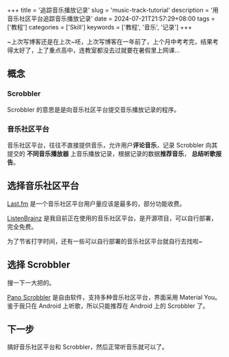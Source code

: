 +++
title = '追踪音乐播放记录'
slug = 'music-track-tutorial'
description = '用音乐社区平台追踪音乐播放记录'
date = 2024-07-21T21:57:29+08:00
tags = ['教程']
categories = ['Skill']
keywords = ['教程', '音乐', '记录']
+++

~上次写博客还是在上次~呸，上次写博客在一年前了，上个月中考考完，结果考得太好了，上了重点高中，连教室都没去过就要在暑假里上网课...

## 概念

### Scrobbler
Scrobbler 的意思是是向音乐社区平台提交音乐播放记录的程序。

### 音乐社区平台
音乐社区平台，往往不直接提供音乐，允许用户**评论音乐**，记录 Scrobbler 向其提交的 **不同音乐播放器** 上音乐播放记录，根据记录的数据**推荐音乐**， **总结听歌报告**。

## 选择音乐社区平台
[Last.fm](https://last.fm) 是一个音乐社区平台用户量应该是最多的，部分功能收费。

[ListenBrainz](https://listenbrainz.org) 是我目前正在使用的音乐社区平台，是开源项目，可以自行部署，完全免费。

为了节省打字时间，还有一些可以自行部署的音乐社区平台就自行去找啦~

## 选择 Scrobbler
搜一下一大把的。

[Pano Scrobbler](https://github.com/kawaiiDango/pano-scrobbler?tab=readme-ov-file) 是自由软件，支持多种音乐社区平台，界面采用 Material You。鉴于我只在 Android 上听歌，所以只能推荐在 Android 上的 Scrobbler 了。

## 下一步
搞好音乐社区平台和 Scrobbler，然后正常听音乐就可以了。
